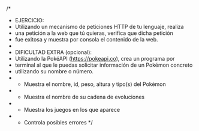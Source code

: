 /*
* EJERCICIO:
* Utilizando un mecanismo de peticiones HTTP de tu lenguaje, realiza
* una petición a la web que tú quieras, verifica que dicha petición
* fue exitosa y muestra por consola el contenido de la web.
*
* DIFICULTAD EXTRA (opcional):
* Utilizando la PokéAPI (https://pokeapi.co), crea un programa por
* terminal al que le puedas solicitar información de un Pokémon concreto
* utilizando su nombre o número.
* - Muestra el nombre, id, peso, altura y tipo(s) del Pokémon
* - Muestra el nombre de su cadena de evoluciones
* - Muestra los juegos en los que aparece
* - Controla posibles errores
*/
